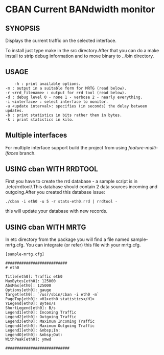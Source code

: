 # CBAN Current BANdwidth monitor
## SYNOPSIS

Displays the current traffic on the selected interface.

To install just type make in the src directory.After that you can do a make install to strip debug information and to move binary to ../bin directory.

## USAGE
        -h : print available options.
	-m : output in a suitable form for MRTG (read below).
	-r <rrd_filename> : output for rrd tool (read below). 
	-d : debug level 0 - none 1 - verbose 2 - nearly everything.
	-i <interface> : select interface to monitor.
	-u <update interval>: specifies (in seconds) the delay between updates.
	-b : print statistics in bits rather then in bytes.
	-k : print statistics in kilo.
	
## Multiple interfaces

For multiple interface support build the project from using *feature-multi-ifaces* branch.

## USING cban WITH RRDTOOL

First you have to create the rrd database - a sample script is in 
./etc/rrdtool/.This database should contain 2 data sources incoming and
outgoing.After you created this database issue:

	./cban -i eth0 -u 5 -r stats-eth0.rrd | rrdtool -
	
this will update your database with new records.

## USING cban WITH MRTG

In etc directory from the package you will find a file named
sample-mrtg.cfg.
You can integrate (or refer) this file with your mrtg.cfg.

    [sample-mrtg.cfg]
    
    ###########################
    # eth0
    
    Title[eth0]: Traffic eth0
    MaxBytes[eth0]: 125000
    AbsMax[eth0]: 125000
    Options[eth0]: gauge
    Target[eth0]: `/usr/sbin/cban -i eth0 -m`
    PageTop[eth0]: <H1>eth0 statistics</H1>
    YLegend[eth0]: Bytes/s
    ShortLegend[eth0]: B/s
    Legend1[eth0]: Incoming Traffic
    Legend2[eth0]: Outgoing Traffic
    Legend3[eth0]: Maximum Incoming Traffic
    Legend4[eth0]: Maximum Outgoing Traffic
    LegendI[eth0]: &nbsp;In:
    LegendO[eth0]: &nbsp;Out:
    WithPeak[eth0]: ymwd
    
    ############################
   
